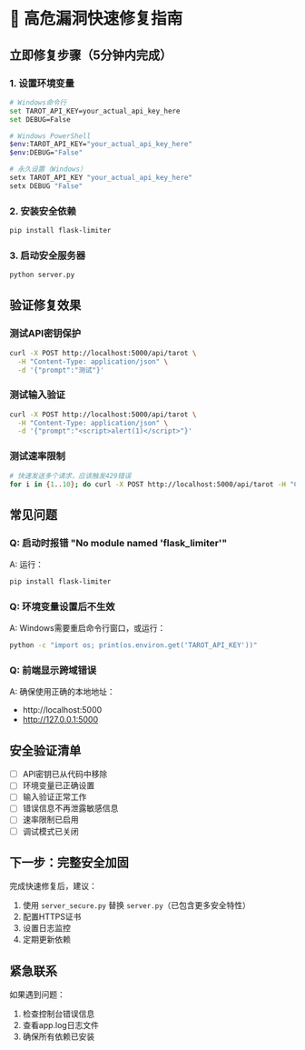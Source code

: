 # 🚨 高危漏洞快速修复指南

## 立即修复步骤（5分钟内完成）

### 1. 设置环境变量
```bash
# Windows命令行
set TAROT_API_KEY=your_actual_api_key_here
set DEBUG=False

# Windows PowerShell
$env:TAROT_API_KEY="your_actual_api_key_here"
$env:DEBUG="False"

# 永久设置（Windows）
setx TAROT_API_KEY "your_actual_api_key_here"
setx DEBUG "False"
```

### 2. 安装安全依赖
```bash
pip install flask-limiter
```

### 3. 启动安全服务器
```bash
python server.py
```

## 验证修复效果

### 测试API密钥保护
```bash
curl -X POST http://localhost:5000/api/tarot \
  -H "Content-Type: application/json" \
  -d '{"prompt":"测试"}'
```

### 测试输入验证
```bash
curl -X POST http://localhost:5000/api/tarot \
  -H "Content-Type: application/json" \
  -d '{"prompt":"<script>alert(1)</script>"}'
```

### 测试速率限制
```bash
# 快速发送多个请求，应该触发429错误
for i in {1..10}; do curl -X POST http://localhost:5000/api/tarot -H "Content-Type: application/json" -d '{"prompt":"测试"}'; done
```

## 常见问题

### Q: 启动时报错 "No module named 'flask_limiter'"
A: 运行：
```bash
pip install flask-limiter
```

### Q: 环境变量设置后不生效
A: Windows需要重启命令行窗口，或运行：
```bash
python -c "import os; print(os.environ.get('TAROT_API_KEY'))"
```

### Q: 前端显示跨域错误
A: 确保使用正确的本地地址：
- http://localhost:5000
- http://127.0.0.1:5000

## 安全验证清单

- [ ] API密钥已从代码中移除
- [ ] 环境变量已正确设置
- [ ] 输入验证正常工作
- [ ] 错误信息不再泄露敏感信息
- [ ] 速率限制已启用
- [ ] 调试模式已关闭

## 下一步：完整安全加固

完成快速修复后，建议：
1. 使用 `server_secure.py` 替换 `server.py`（已包含更多安全特性）
2. 配置HTTPS证书
3. 设置日志监控
4. 定期更新依赖

## 紧急联系

如果遇到问题：
1. 检查控制台错误信息
2. 查看app.log日志文件
3. 确保所有依赖已安装